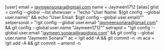 [user]
	email = jaymeensonara@gmail.com
	name = Jaymeen1712
[alias]
	glist = config --global --list
    showuser = "!echo \"User Name: $(git config --global user.name)\" && echo \"User Email: $(git config --global user.email)\""
    setpersonal = "!git config --global user.email \"jaymeensonara@gmail.com\" && git config --global user.name \"Jaymeen1712\""
    setrapid = "!git config --global user.email \"jaymeen.sonara@rapidops.com\" && git config --global user.name \"Jaymeen Sonara\""
	ac = !git add -A && git commit -n -m
	aca = !git add -A && git commit --amend -n